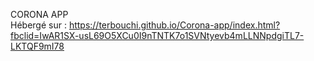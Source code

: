 CORONA APP<br>
Hébergé sur : 
https://terbouchi.github.io/Corona-app/index.html?fbclid=IwAR1SX-usL69O5XCu0I9nTNTK7o1SVNtyevb4mLLNNpdgiTL7-LKTQF9mI78
